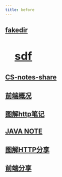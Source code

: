 ```yaml
---
title: before
---
```



<style>
.content-level-0 {
  font-size: 30px;
  padding-left: 30px
}
.content-level-1 {
  font-size: 28px;
  padding-left: 30px
}
</style>

## [fakedir](fakedir)
<div class="content-level-0">

### [sdf](fakedir/fff.md)  
</div>

## [CS-notes-share](./CS-notes-share.md)  
## [前端概况](./class.md)  
## [图解http笔记](./http.md)  
## [JAVA NOTE](./java.md)  
## [图解HTTP分享](./share.md)  
## [前端分享](./share5.1.md)  